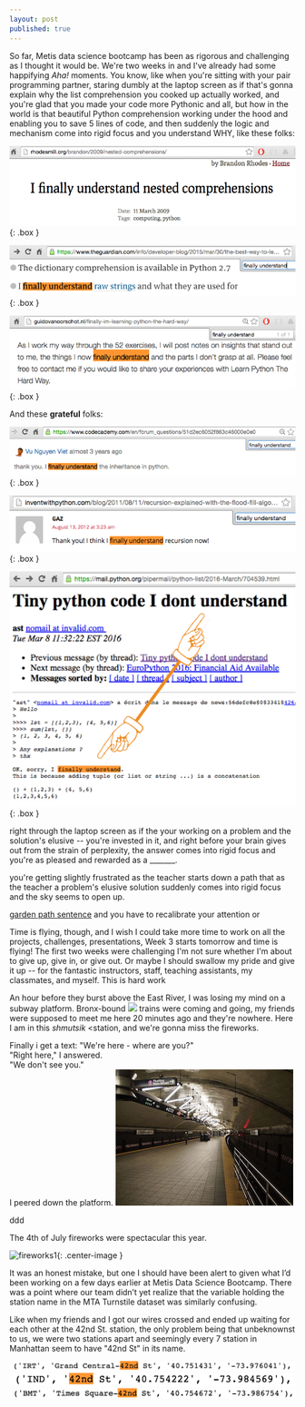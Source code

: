 ```yaml
---
layout: post
published: true
---
```


<style type="text/css">
.box
{
  border:2px solid black;
  padding:1px;
  margin-left: auto;
  margin-right: auto;
}
.center-text
{
  text-align: center;
}
</style>

So far, Metis data science bootcamp has been as rigorous and challenging as I thought it would be. We're two weeks in and I've already had some happifying <i>Aha!</i> moments. You know, like when you're sitting with your pair programming partner, staring dumbly at the laptop screen as if that's gonna explain why the list comprehension you cooked up actually worked, and you're glad that you made your code more Pythonic and all, but how in the world is that beautiful Python comprehension working under the hood and enabling you to save 5 lines of code, and then suddenly the logic and mechanism come into rigid focus and you understand WHY, like these folks:

![](/images/finally_5.png){: .box }

![](/images/finally_4.png){: .box }

![](/images/finally_6.png){: .box }

And these <b>grateful</b> folks:

![](/images/finally_1.png){: .box }

![](/images/finally_3.png){: .box }





![](/images/finally_2.png){: .box }



right through the laptop screen as if the your  working on a problem and the solution's elusive -- you're invested in it, and right before your brain gives out from the strain of perplexity, the answer  comes into rigid focus and you're as pleased and rewarded as a _______.  




you're getting slightly frustrated as the teacher starts down a path that  as the teacher  a problem's elusive solution suddenly comes into rigid focus and the sky seems to open up.

[garden path sentence](https://en.wikipedia.org/wiki/Garden_path_sentence) and you have to recalibrate your attention or 

Time is flying, though, and I wish I could take more time to work on all the projects, challenges, presentations,  Week 3 starts tomorrow and time is flying! The first two weeks were challenging
I'm not sure whether I'm about to give up, give in, or give out. 
Or maybe I should swallow my pride and give it <it>up</i> -- for the fantastic instructors, staff, teaching assistants, my classmates, and myself. This is hard work 




An hour before they burst above the East River, I was losing my mind on a subway platform. Bronx-bound ![]("/images/NYCS-bull-trans-7.svg.png")  trains were coming and going, my friends were supposed to meet me here 20 minutes ago and they're nowhere. Here I am in this <i>shmutsik</i> <station, and we're gonna miss the fireworks. 

Finally i get a text:
"We're here - where are you?"  
"Right here," I answered.  
"We don't see you."  
I peered down the platform. <img src="/images/Grand_Central_Flushing_station.jpg">

ddd

<span class="center-text">The 4th of July fireworks were spectacular this year.</span>
 
![fireworks1](/images/fireworks.png){: .center-image }


It was an honest mistake, but one I should have been alert to given what I’d been working on a few days earlier at Metis Data Science Bootcamp. There was a point where our team didn’t yet realize that the variable holding the station name in the MTA Turnstile dataset was similarly confusing.

Like when my friends and I got our wires crossed and ended up waiting for each other at the 42nd St. station, the only problem being that unbeknownst to us, we were two stations apart and seemingly every 7 station in Manhattan seem to have "42nd St" in its name.

![](/images/gc42_in_data.png)
![](/images/ind_42nd_in_data.png)
![](/images/times_sq_in_data.png)
